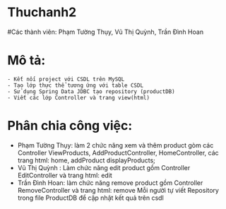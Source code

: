 # Thuchanh2
#Các thành viên: Phạm Tường Thụy, Vũ Thị Quỳnh, Trần Đình Hoan
# Mô tả:
    - Kết nối project với CSDL trên MySQL
    - Tạo lớp thực thể tương ứng với table CSDL
    - Sử dụng Spring Data JDBC tạo repository (productDB)
    - Viết các lớp Controller và trang view(html)

# Phân chia công việc:
  - Phạm Tường Thụy: làm 2 chức năng xem và thêm product gòm các Controller ViewProducts, AddProductController, HomeController, các trang html: home, addProduct displayProducts;
  - Vũ Thị Quỳnh : Làm chức năng edit product gồm Controller EditController và trang html: edit
  - Trần Đình Hoan: làm chức năng remove product gồm Controller RemoveController và trang html: remove
Mỗi người tự viết Repository trong file ProductDB để cập nhật kết quả trên csdl
